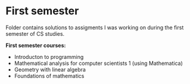 # First semester

Folder contains solutions to assigments I was working on during the first semester of CS studies.

**First semester courses:**
- Introducton to programming
- Mathematical analysis for computer scientists 1 (using Mathematica)
- Geometry with linear algebra
- Foundations of mathematics
